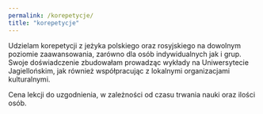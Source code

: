 ```yaml
---
permalink: /korepetycje/
title: "korepetycje"
---
```


Udzielam korepetycji z jeżyka polskiego oraz rosyjskiego na dowolnym poziomie zaawansowania, zarówno dla osób indywidualnych jak i grup. Swoje doświadczenie zbudowałam prowadząc wykłady na Uniwersytecie Jagiellońskim, jak również współpracując z lokalnymi organizacjami kulturalnymi.

Cena lekcji do uzgodnienia, w zależności od czasu trwania nauki oraz ilości osób.
